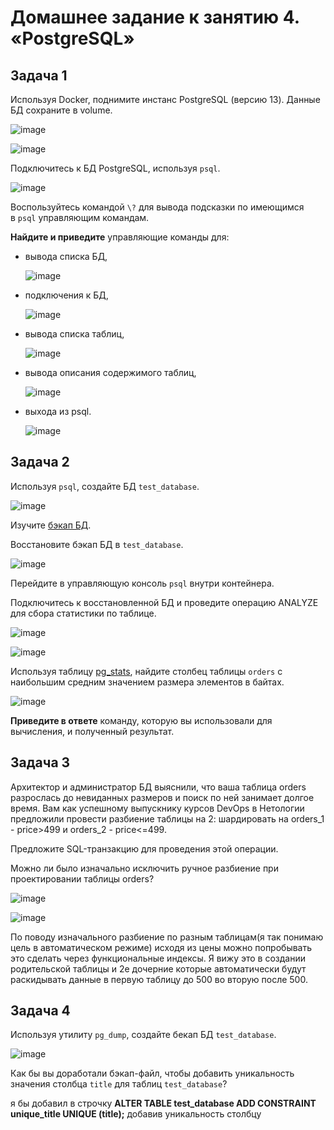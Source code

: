 # Домашнее задание к занятию 4. «PostgreSQL»

## Задача 1

Используя Docker, поднимите инстанс PostgreSQL (версию 13). Данные БД сохраните в volume.

![image](screen/1.jpg)

![image](screen/2.jpg)

Подключитесь к БД PostgreSQL, используя `psql`.

![image](screen/3.jpg)

Воспользуйтесь командой `\?` для вывода подсказки по имеющимся в `psql` управляющим командам.

**Найдите и приведите** управляющие команды для:

- вывода списка БД,
  
  ![image](screen/4.jpg)
- подключения к БД,
  
  ![image](screen/5.jpg)
- вывода списка таблиц,
  
  ![image](screen/6.jpg)
- вывода описания содержимого таблиц,
  
  ![image](screen/7.jpg)
- выхода из psql.
  
  ![image](screen/8.jpg)

## Задача 2

Используя `psql`, создайте БД `test_database`.

![image](screen/9.jpg)

Изучите [бэкап БД](https://github.com/netology-code/virt-homeworks/tree/virt-11/06-db-04-postgresql/test_data).

Восстановите бэкап БД в `test_database`.

![image](screen/10.jpg)

Перейдите в управляющую консоль `psql` внутри контейнера.

Подключитесь к восстановленной БД и проведите операцию ANALYZE для сбора статистики по таблице.

![image](screen/11.jpg)

![image](screen/12.jpg)

Используя таблицу [pg_stats](https://postgrespro.ru/docs/postgresql/12/view-pg-stats), найдите столбец таблицы `orders` с наибольшим средним значением размера элементов в байтах.

![image](screen/13.jpg)

**Приведите в ответе** команду, которую вы использовали для вычисления, и полученный результат.

## Задача 3

Архитектор и администратор БД выяснили, что ваша таблица orders разрослась до невиданных размеров и поиск по ней занимает долгое время. Вам как успешному выпускнику курсов DevOps в Нетологии предложили провести разбиение таблицы на 2: шардировать на orders_1 - price>499 и orders_2 - price<=499.

Предложите SQL-транзакцию для проведения этой операции.

Можно ли было изначально исключить ручное разбиение при проектировании таблицы orders?

![image](screen/14.jpg)

![image](screen/15.jpg)

По поводу изначального разбиение  по разным таблицам(я так понимаю цель в автоматическом режиме) исходя из цены можно попробывать это сделать через функциональные индексы. Я вижу это в создании родительской таблицы и 2е дочерние которые автоматически будут раскидывать данные в первую  таблицу до 500 во вторую после 500.

## Задача 4

Используя утилиту `pg_dump`, создайте бекап БД `test_database`.

![image](screen/16.jpg)

Как бы вы доработали бэкап-файл, чтобы добавить уникальность значения столбца `title` для таблиц `test_database`?

я бы добавил в строчку **ALTER TABLE test_database ADD CONSTRAINT unique_title UNIQUE (title);** добавив уникальность столбцу
